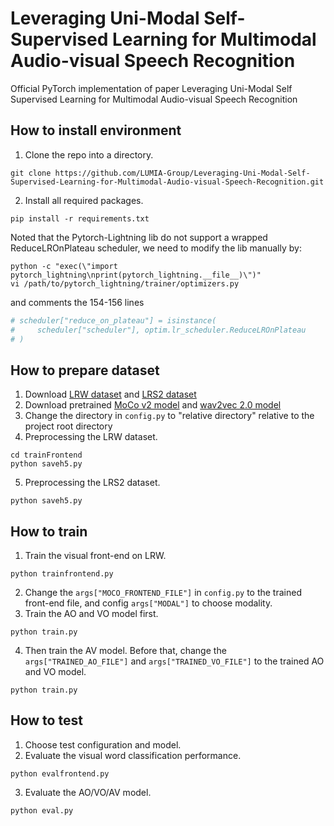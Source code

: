 # Leveraging Uni-Modal Self-Supervised Learning for Multimodal Audio-visual Speech Recognition
Official PyTorch implementation of paper Leveraging Uni-Modal Self Supervised Learning for Multimodal Audio-visual Speech Recognition
## How to install environment
1. Clone the repo into a directory. 
```shell
git clone https://github.com/LUMIA-Group/Leveraging-Uni-Modal-Self-Supervised-Learning-for-Multimodal-Audio-visual-Speech-Recognition.git
```
2. Install all required packages.
```shell
pip install -r requirements.txt
```
Noted that the Pytorch-Lightning lib do not support a wrapped ReduceLROnPlateau scheduler, we need to modify the lib manually by:
```shell
python -c "exec(\"import pytorch_lightning\nprint(pytorch_lightning.__file__)\")"
vi /path/to/pytorch_lightning/trainer/optimizers.py
```
and comments the 154-156 lines
```python
# scheduler["reduce_on_plateau"] = isinstance(
#     scheduler["scheduler"], optim.lr_scheduler.ReduceLROnPlateau
# )
```
## How to prepare dataset
1. Download [LRW dataset](https://www.robots.ox.ac.uk/~vgg/data/lip_reading/lrw1.html) and [LRS2 dataset](https://www.robots.ox.ac.uk/~vgg/data/lip_reading/lrs2.html)
2. Download pretrained [MoCo v2 model](https://dl.fbaipublicfiles.com/moco/moco_checkpoints/moco_v2_800ep/moco_v2_800ep_pretrain.pth.tar) and [wav2vec 2.0 model](https://dl.fbaipublicfiles.com/fairseq/wav2vec/wav2vec_vox_new.pt)
3. Change the directory in `config.py` to "relative directory" relative to the project root directory
4. Preprocessing the LRW dataset.
```shell
cd trainFrontend
python saveh5.py
```
5. Preprocessing the LRS2 dataset.
```shell
python saveh5.py
```

## How to train
1. Train the visual front-end on LRW.
```shell
python trainfrontend.py
```
2. Change the `args["MOCO_FRONTEND_FILE"]` in `config.py` to the trained front-end file, and config `args["MODAL"]` to choose modality.
3. Train the AO and VO model first.
```shell
python train.py
```
4. Then train the AV model. Before that, change the `args["TRAINED_AO_FILE"]` and `args["TRAINED_VO_FILE"]` to the trained AO and VO model.
```shell
python train.py
```
## How to test
1. Choose test configuration and model.
2. Evaluate the visual word classification performance.
```shell
python evalfrontend.py
```
3. Evaluate the AO/VO/AV model.
```shell
python eval.py
```
